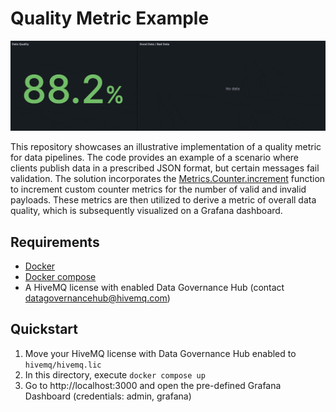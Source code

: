 # Quality Metric Example
![](grafana.gif)

This repository showcases an illustrative implementation of a quality metric for data pipelines. 
The code provides an example of a scenario where clients publish data in a prescribed JSON format, but certain messages fail validation. 
The solution incorporates the [Metrics.Counter.increment](https://docs.hivemq.com/hivemq/4.16/data-governance-hub/policies.html#metrics-counter-increment-function) function to increment custom counter metrics for the number of valid and invalid payloads.
These metrics are then utilized to derive a metric of overall data quality, which is subsequently visualized on a Grafana dashboard.

## Requirements
- [Docker](https://www.docker.com/) 
- [Docker compose](https://docs.docker.com/compose/) 
- A HiveMQ license with enabled Data Governance Hub (contact [datagovernancehub@hivemq.com](mailto:datagovernancehub@hivemq.com))

## Quickstart

1. Move your HiveMQ license with Data Governance Hub enabled to `hivemq/hivemq.lic`
2. In this directory, execute `docker compose up`
3. Go to http://localhost:3000 and open the pre-defined Grafana Dashboard (credentials: admin, grafana)